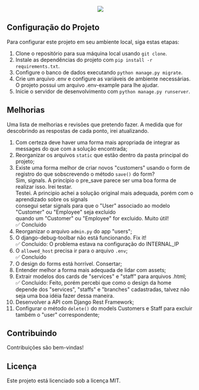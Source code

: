 <p align="center">
  <img src="https://github.com/wsvincent/awesome-django/raw/main/assets/django-logo-negative.svg" />
</p>


## Configuração do Projeto

Para configurar este projeto em seu ambiente local, siga estas etapas:

1. Clone o repositório para sua máquina local usando `git clone`.
2. Instale as dependências do projeto com `pip install -r requirements.txt`.
3. Configure o banco de dados executando `python manage.py migrate`.
4. Crie um arquivo .env e configure as variáveis de ambiente necessárias. O projeto possui um arquivo .env-example para lhe ajudar.
5. Inicie o servidor de desenvolvimento com `python manage.py runserver`.

## Melhorias

Uma lista de melhorias e revisões que pretendo fazer. A medida que for descobrindo as respostas de cada ponto, irei atualizando.

1. Com certeza deve haver uma forma mais apropriada de integrar as messages do que com a solução encontrada;
2. Reorganizar os arquivos `static` que estão dentro da pasta principal do projeto;
3. Existe uma forma melhor de criar novos "customers" usando o form de registro do que sobscrevendo o método `save()` do form?
  <br> Sim, signals. A princípio o pre_save parece ser uma boa forma de realizar isso. Irei testar.
  <br> Testei. A principio achei a solução original mais adequada, porém com o aprendizado sobre os signals
  <br> consegui setar signals para que o "User" associado ao modelo "Customer" ou "Employee" seja excluido
  <br> quando um "Customer" ou "Employee" for excluido. Muito útil!
  <br> ✅ Concluido
4. Reorganizar o arquivo `admin.py` do app "users";
5. O django-debug-toolbar não está funcionando. Fix it!
  <br>✅ Concluido:  O problema estava na configuração do INTERNAL_IP
6. O `allowed_host` precisa ir para o arquivo `.env`;
  <br>✅ Concluido
07. O design do forms está horrível. Consertar;
08. Entender melhor a forma mais adequada de lidar com assets;
09. Extrair modelos dos cards de "services" e "staff" para arquivos .html;
  <br>✅ Concluido: Feito, porém percebi que como o design da home depende dos "services", "staffs" e "branches" cadastradas, talvez não seja uma boa idéia fazer dessa maneira.
10. Desenvolver a API com Django Rest Framework;
11. Configurar o método `delete()` do models Customers e Staff para excluir também o "user" correspondente;

## Contribuindo

Contribuições são bem-vindas!

## Licença

Este projeto está licenciado sob a licença MIT.
